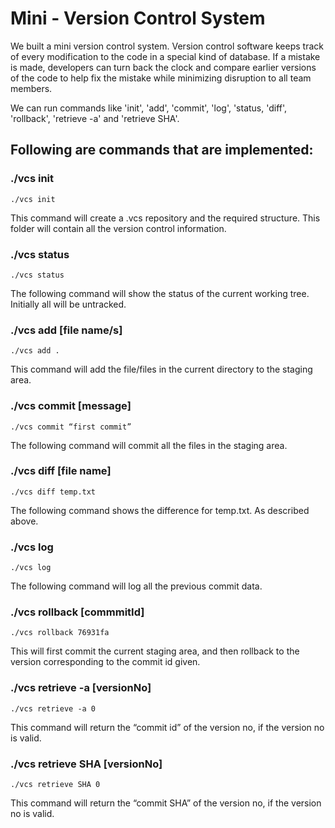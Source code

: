 # Mini - Version Control System
We built a mini version control system. Version control software keeps track of every modification to the code in a special kind of database. If a mistake is made, developers can turn back the clock and compare earlier versions of the code to help fix the mistake while minimizing disruption to all team members. 

We can run commands like 'init', 'add', 'commit', 'log', 'status, 'diff', 'rollback', 'retrieve -a' and 'retrieve SHA'.



## Following are commands that are implemented:

### ./vcs init
```
./vcs init 
```

This command will create a .vcs repository and the required structure. This folder will contain all the version control information. 

### ./vcs status
```
./vcs status 
```
The following command will show the status of the current working tree. Initially all will be untracked. 

### ./vcs add [file name/s]
```
./vcs add .
```
This command will add the file/files in the current directory to the staging area. 

### ./vcs commit [message]
```
./vcs commit “first commit” 
```
The following command will commit all the files in the staging area. 

### ./vcs diff [file name]
```
./vcs diff temp.txt 
```
The following command shows the difference for temp.txt. As described above. 


### ./vcs log
```
./vcs log 
```
The following command will log all the previous commit data. 

### ./vcs rollback [commmitId]
```
./vcs rollback 76931fa 
```
This will first commit the current staging area, and then rollback to the version corresponding to the commit id given. 

### ./vcs retrieve -a [versionNo]
```
./vcs retrieve -a 0 
```
This command will return the “commit id” of the version no, if the version no is valid. 

### ./vcs retrieve SHA [versionNo]
```
./vcs retrieve SHA 0 
```
This command will return the “commit SHA” of the version no, if the version no is valid. 

